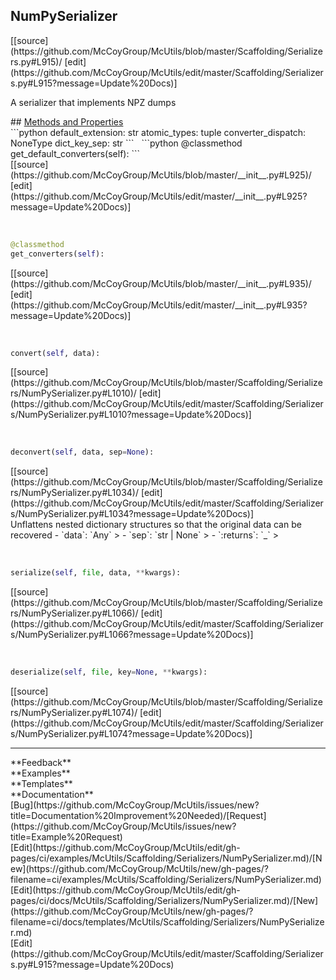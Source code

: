 ## <a id="McUtils.Scaffolding.Serializers.NumPySerializer">NumPySerializer</a> 

<div class="docs-source-link" markdown="1">
[[source](https://github.com/McCoyGroup/McUtils/blob/master/Scaffolding/Serializers.py#L915)/
[edit](https://github.com/McCoyGroup/McUtils/edit/master/Scaffolding/Serializers.py#L915?message=Update%20Docs)]
</div>

A serializer that implements NPZ dumps







<div class="collapsible-section">
 <div class="collapsible-section collapsible-section-header" markdown="1">
## <a class="collapse-link" data-toggle="collapse" href="#methods" markdown="1"> Methods and Properties</a> <a class="float-right" data-toggle="collapse" href="#methods"><i class="fa fa-chevron-down"></i></a>
 </div>
 <div class="collapsible-section collapsible-section-body collapse show" id="methods" markdown="1">
 ```python
default_extension: str
atomic_types: tuple
converter_dispatch: NoneType
dict_key_sep: str
```
<a id="McUtils.Scaffolding.Serializers.NumPySerializer.get_default_converters" class="docs-object-method">&nbsp;</a> 
```python
@classmethod
get_default_converters(self): 
```
<div class="docs-source-link" markdown="1">
[[source](https://github.com/McCoyGroup/McUtils/blob/master/__init__.py#L925)/
[edit](https://github.com/McCoyGroup/McUtils/edit/master/__init__.py#L925?message=Update%20Docs)]
</div>


<a id="McUtils.Scaffolding.Serializers.NumPySerializer.get_converters" class="docs-object-method">&nbsp;</a> 
```python
@classmethod
get_converters(self): 
```
<div class="docs-source-link" markdown="1">
[[source](https://github.com/McCoyGroup/McUtils/blob/master/__init__.py#L935)/
[edit](https://github.com/McCoyGroup/McUtils/edit/master/__init__.py#L935?message=Update%20Docs)]
</div>


<a id="McUtils.Scaffolding.Serializers.NumPySerializer.convert" class="docs-object-method">&nbsp;</a> 
```python
convert(self, data): 
```
<div class="docs-source-link" markdown="1">
[[source](https://github.com/McCoyGroup/McUtils/blob/master/Scaffolding/Serializers/NumPySerializer.py#L1010)/
[edit](https://github.com/McCoyGroup/McUtils/edit/master/Scaffolding/Serializers/NumPySerializer.py#L1010?message=Update%20Docs)]
</div>


<a id="McUtils.Scaffolding.Serializers.NumPySerializer.deconvert" class="docs-object-method">&nbsp;</a> 
```python
deconvert(self, data, sep=None): 
```
<div class="docs-source-link" markdown="1">
[[source](https://github.com/McCoyGroup/McUtils/blob/master/Scaffolding/Serializers/NumPySerializer.py#L1034)/
[edit](https://github.com/McCoyGroup/McUtils/edit/master/Scaffolding/Serializers/NumPySerializer.py#L1034?message=Update%20Docs)]
</div>
Unflattens nested dictionary structures so that the original data
can be recovered
  - `data`: `Any`
    > 
  - `sep`: `str | None`
    > 
  - `:returns`: `_`
    >


<a id="McUtils.Scaffolding.Serializers.NumPySerializer.serialize" class="docs-object-method">&nbsp;</a> 
```python
serialize(self, file, data, **kwargs): 
```
<div class="docs-source-link" markdown="1">
[[source](https://github.com/McCoyGroup/McUtils/blob/master/Scaffolding/Serializers/NumPySerializer.py#L1066)/
[edit](https://github.com/McCoyGroup/McUtils/edit/master/Scaffolding/Serializers/NumPySerializer.py#L1066?message=Update%20Docs)]
</div>


<a id="McUtils.Scaffolding.Serializers.NumPySerializer.deserialize" class="docs-object-method">&nbsp;</a> 
```python
deserialize(self, file, key=None, **kwargs): 
```
<div class="docs-source-link" markdown="1">
[[source](https://github.com/McCoyGroup/McUtils/blob/master/Scaffolding/Serializers/NumPySerializer.py#L1074)/
[edit](https://github.com/McCoyGroup/McUtils/edit/master/Scaffolding/Serializers/NumPySerializer.py#L1074?message=Update%20Docs)]
</div>
 </div>
</div>












---


<div markdown="1" class="text-secondary">
<div class="container">
  <div class="row">
   <div class="col" markdown="1">
**Feedback**   
</div>
   <div class="col" markdown="1">
**Examples**   
</div>
   <div class="col" markdown="1">
**Templates**   
</div>
   <div class="col" markdown="1">
**Documentation**   
</div>
   <div class="col" markdown="1">
   
</div>
   <div class="col" markdown="1">
   
</div>
   <div class="col" markdown="1">
   
</div>
</div>
  <div class="row">
   <div class="col" markdown="1">
[Bug](https://github.com/McCoyGroup/McUtils/issues/new?title=Documentation%20Improvement%20Needed)/[Request](https://github.com/McCoyGroup/McUtils/issues/new?title=Example%20Request)   
</div>
   <div class="col" markdown="1">
[Edit](https://github.com/McCoyGroup/McUtils/edit/gh-pages/ci/examples/McUtils/Scaffolding/Serializers/NumPySerializer.md)/[New](https://github.com/McCoyGroup/McUtils/new/gh-pages/?filename=ci/examples/McUtils/Scaffolding/Serializers/NumPySerializer.md)   
</div>
   <div class="col" markdown="1">
[Edit](https://github.com/McCoyGroup/McUtils/edit/gh-pages/ci/docs/McUtils/Scaffolding/Serializers/NumPySerializer.md)/[New](https://github.com/McCoyGroup/McUtils/new/gh-pages/?filename=ci/docs/templates/McUtils/Scaffolding/Serializers/NumPySerializer.md)   
</div>
   <div class="col" markdown="1">
[Edit](https://github.com/McCoyGroup/McUtils/edit/master/Scaffolding/Serializers.py#L915?message=Update%20Docs)   
</div>
   <div class="col" markdown="1">
   
</div>
   <div class="col" markdown="1">
   
</div>
   <div class="col" markdown="1">
   
</div>
</div>
</div>
</div>